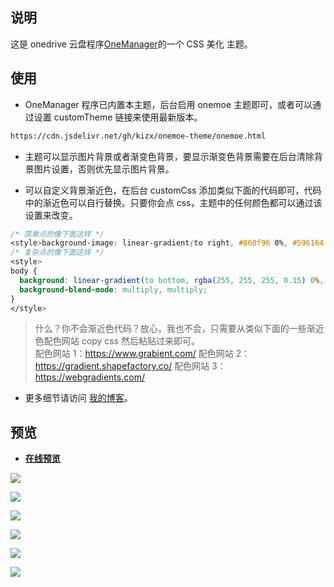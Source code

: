 ## 说明

这是 onedrive 云盘程序[OneManager](https://github.com/qkqpttgf/OneManager-php)的一个 CSS 美化 主题。

## 使用

- OneManager 程序已内置本主题，后台启用 onemoe 主题即可，或者可以通过设置 customTheme 链接来使用最新版本。

```html
https://cdn.jsdelivr.net/gh/kizx/onemoe-theme/onemoe.html
```

- 主题可以显示图片背景或者渐变色背景，要显示渐变色背景需要在后台清除背景图片设置，否则优先显示图片背景。

- 可以自定义背景渐近色，在后台 customCss 添加类似下面的代码即可，代码中的渐近色可以自行替换。只要你会点 css，主题中的任何颜色都可以通过该设置来改变。

```css
/* 简单点的像下面这样 */
<style>background-image: linear-gradient(to right, #868f96 0%, #596164 100%);</style>
/* 复杂点的像下面这样 */
<style>
body {
  background: linear-gradient(to bottom, rgba(255, 255, 255, 0.15) 0%, rgba(0, 0, 0, 0.15) 100%), radial-gradient(at top center, rgba(255, 255, 255, 0.40) 0%, rgba(0, 0, 0, 0.40) 120%) #989898;
  background-blend-mode: multiply, multiply;
}
</style>
```

> 什么？你不会渐近色代码？放心，我也不会，只需要从类似下面的一些渐近色配色网站 copy css 然后粘贴过来即可。  
> 配色网站 1：https://www.grabient.com/
> 配色网站 2：https://gradient.shapefactory.co/
> 配色网站 3：https://webgradients.com/

- 更多细节请访问 [我的博客](https://www.2bboy.com/archives/154.html)。

## 预览

- [**在线预览**](https://pan.2bboy.com/Public)

![](./preview/screen1.png)

![](./preview/phone1.png)

![](./preview/screen2.png)

![](./preview/screen3.png)

![](./preview/screen4.png)

![](./preview/phone2.png)
